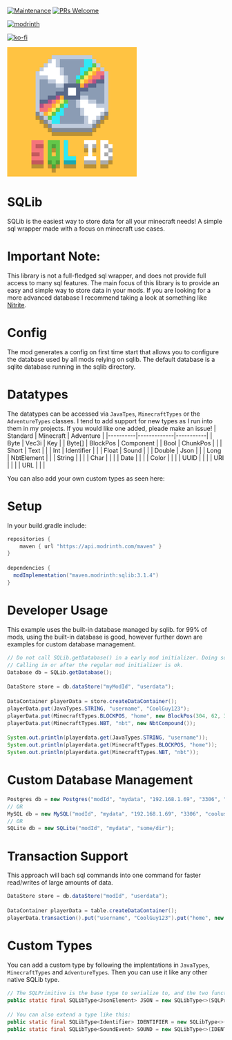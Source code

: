 [![Maintenance](https://img.shields.io/badge/Maintained%3F-yes-green.svg)](https://GitHub.com/Naereen/StrapDown.js/graphs/commit-activity)
[![PRs Welcome](https://img.shields.io/badge/PRs-welcome-brightgreen.svg?style=flat-square)](http://makeapullrequest.com)

[<img alt="modrinth" height="40" src="https://cdn.jsdelivr.net/npm/@intergrav/devins-badges@3/assets/compact/available/modrinth_vector.svg">](https://modrinth.com/plugin/sqlib)

[![ko-fi](https://ko-fi.com/img/githubbutton_sm.svg)](https://ko-fi.com/G2G4DZF4D)

<img src="https://raw.githubusercontent.com/MrNavaStar/SQLib/master/src/main/resources/assets/sqlib/icon.png" width="300" height="300">

# SQLib
SQLib is the easiest way to store data for all your minecraft needs! A simple sql wrapper made with a focus on minecraft use cases.

# Important Note:
This library is not a full-fledged sql wrapper, and does not provide full access to many sql features. 
The main focus of this library is to provide an easy and simple way to store data in your mods.
If you are looking for a more advanced database I recommend taking a look at something like [Nitrite](https://github.com/nitrite/nitrite-java).

# Config
The mod generates a config on first time start that allows you to configure the database used by all mods relying on sqlib. 
The default database is a sqlite database running in the sqlib directory.

# Datatypes
The datatypes can be accessed via `JavaTpes`, `MinecraftTypes` or the `AdventureTypes` classes. I tend to add support for new types as I run into them in my projects. If you would like one added, pleade make an issue!
| Standard | Minecraft   | Adventure |
|----------|-------------|-----------|
| Byte     | Vec3i       | Key       |
| Byte[]   | BlockPos    | Component |
| Bool     | ChunkPos    |           |
| Short    | Text        |           |
| Int      | Identifier  |           |
| Float    | Sound       |           |
| Double   | Json        |           |
| Long     | NbtElement  |           |
| String   |             |           |
| Char     |             |           |
| Date     |             |           |
| Color    |             |           |
| UUID     |             |           |
| URI      |             |           |
| URL      |             |           |

You can also add your own custom types as seen here:

# Setup
In your build.gradle include:
``` gradle
repositories {
    maven { url "https://api.modrinth.com/maven" }
}

dependencies {
  modImplementation("maven.modrinth:sqlib:3.1.4")
}
```

# Developer Usage
This example uses the built-in database managed by sqlib. for 99% of mods, using the built-in database is good, however 
further down are examples for custom database management.
```java
// Do not call SQLib.getDatabase() in a early mod initializer. Doing so will likely crash your mod.
// Calling in or after the regular mod initializer is ok.
Database db = SQLib.getDatabase();

DataStore store = db.dataStore("myModId", "userdata");
        
DataContainer playerData = store.createDataContainer();
playerData.put(JavaTypes.STRING, "username", "CoolGuy123");
playerData.put(MinecraftTypes.BLOCKPOS, "home", new BlockPos(304, 62, 37));
playerData.put(MinecraftTypes.NBT, "nbt", new NbtCompound());

System.out.println(playerdata.get(JavaTypes.STRING, "username"));
System.out.println(playerdata.get(MinecraftTypes.BLOCKPOS, "home"));
System.out.println(playerdata.get(MinecraftTypes.NBT, "nbt"));
```

# Custom Database Management
```java
Postgres db = new Postgres("modId", "mydata", "192.168.1.69", "3306", "cooluser", "radman");
// OR
MySQL db = new MySQL("modId", "mydata", "192.168.1.69", "3306", "cooluser", "radman");
// OR
SQLite db = new SQLite("modId", "mydata", "some/dir");
```

# Transaction Support
This approach will bach sql commands into one command for faster read/writes of large amounts of data.
```java
DataStore store = db.dataStore("modId", "userdata");

DataContainer playerData = table.createDataContainer();
playerData.transaction().put("username", "CoolGuy123").put("home", new BlockPos(304, 62, 37).commit();
```

# Custom Types
You can add a custom type by following the implentations in `JavaTypes`, `MinecraftTypes` and `AdventureTypes`. Then you can use it like any other native SQLib type.
```java
// The SQLPrimitive is the base type to serialize to, and the two function lambdas are to serialize and deserialize from it
public static final SQLibType<JsonElement> JSON = new SQLibType<>(SQLPrimitive.STRING, JsonElement::toString, JsonParser::parseString);

// You can also extend a type like this:
public static final SQLibType<Identifier> IDENTIFIER = new SQLibType<>(SQLPrimitive.STRING, Identifier::toString, Identifier::tryParse);
public static final SQLibType<SoundEvent> SOUND = new SQLibType<>(IDENTIFIER, SoundEvent::getId, SoundEvent::of);
```
